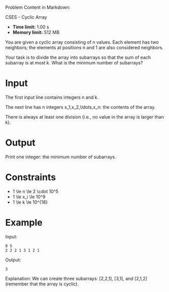 Problem Content in Markdown:


CSES \- Cyclic Array




* **Time limit:** 1\.00 s
* **Memory limit:** 512 MB




You are given a cyclic array consisting of n values. Each element has two neighbors; the elements at positions n and 1 are also considered neighbors.


Your task is to divide the array into subarrays so that the sum of each subarray is at most k. What is the minimum number of subarrays?


Input
=====


The first input line contains integers n and k.


The next line has n integers x\_1,x\_2,\\ldots,x\_n: the contents of the array.


There is always at least one division (i.e., no value in the array is larger than k).


Output
======


Print one integer: the minimum number of subarrays.


Constraints
===========


* 1 \\le n \\le 2 \\cdot 10^5
* 1 \\le x\_i \\le 10^9
* 1 \\le k \\le 10^{18}


Example
=======


Input:



```
8 5
2 2 2 1 3 1 2 1

```

Output:



```
3

```

Explanation: We can create three subarrays: \[2,2,1], \[3,1], and \[2,1,2] (remember that the array is cyclic).


 
